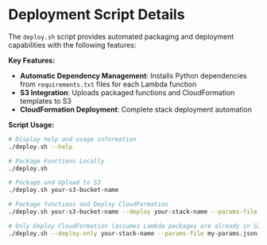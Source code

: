 # Deployment Script Details

The `deploy.sh` script provides automated packaging and deployment capabilities with the following features:

**Key Features:**
- **Automatic Dependency Management**: Installs Python dependencies from `requirements.txt` files for each Lambda function
- **S3 Integration**: Uploads packaged functions and CloudFormation templates to S3
- **CloudFormation Deployment**: Complete stack deployment automation

**Script Usage:**
```bash
# Display help and usage information
./deploy.sh --help

# Package Functions Locally
./deploy.sh

# Package and Upload to S3
./deploy.sh your-s3-bucket-name

# Package functions and Deploy CloudFormation
./deploy.sh your-s3-bucket-name --deploy your-stack-name --params-file my-params.json

# Only Deploy CloudFormation (assumes Lambda packages are already in S3)
./deploy.sh --deploy-only your-stack-name --params-file my-params.json
```
